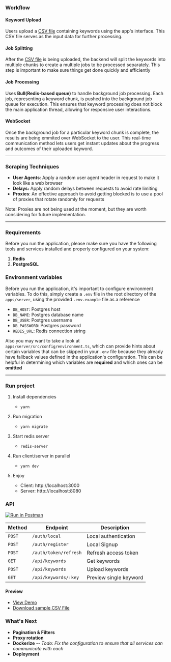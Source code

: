### Workflow

#### Keyword Upload

Users upload a [CSV file](https://gist.github.com/deshario/c5e507d593c4d8a667a531b74239e2a0) containing keywords using the app's interface. This CSV file serves as the input data for further processing.

#### Job Splitting

After the [CSV file](https://gist.github.com/deshario/c5e507d593c4d8a667a531b74239e2a0) is being uploaded, the backend will split the keywords into multiple chunks to create a multiple jobs to be processed separately. This step is important to make sure things get done quickly and efficiently

#### Job Processing

Uses **Bull(Redis-based queue)** to handle background job processing. Each job, representing a keyword chunk, is pushed into the background job queue for execution. This ensures that keyword processing does not block the main application thread, allowing for responsive user interactions.

#### WebSocket

Once the background job for a particular keyword chunk is complete, the results are being emmited over WebSocket to the user. This real-time communication method lets users get instant updates about the progress and outcomes of their uploaded keyword.

---

### Scraping Techniques

- **User Agents**: Apply a random user agent header in request to make it look like a web browser
- **Delays:** Apply random delays between requests to avoid rate limiting
- **Proxies**: An effective approach to avoid getting blocked is to use a pool of proxies that rotate randomly for requests

Note: Proxies are not being used at the moment, but they are worth considering for future implementation.

---

### Requirements

Before you run the application, please make sure you have the following tools and services installed and properly configured on your system:

1. **Redis**
2. **PostgreSQL**

### Environment variables

Before you run the application, it's important to configure environment variables. To do this, simply create a `.env` file in the root directory of the `apps/server`, using the provided `.env.example` file as a reference

- `DB_HOST`: Postgres host
- `DB_NAME`: Postgres database name
- `DB_USER`: Postgres username
- `DB_PASSWORD`: Postgres password
- `REDIS_URL`: Redis connection string

Also you may want to take a look at `apps/server/src/config/environment.ts`, which can provide hints about certain variables that can be skipped in your `.env` file because they already have fallback values defined in the application's configuration. This can be helpful in determining which variables are **required** and which ones can be **omitted**

---

### Run project

1. Install dependencies

   - `yarn`

2. Run migration

   - `yarn migrate`

3. Start redis server

   - `redis-server`

4. Run client/server in parallel

   - `yarn dev`

5. Enjoy
   - Client: http://localhost:3000
   - Server: http://localhost:8080

### API

[![Run in Postman](https://run.pstmn.io/button.svg)](https://app.getpostman.com/run-collection/1566031-06f7635e-224f-4ca6-8e20-0b042f176f55?action=collection%2Ffork&source=rip_markdown&collection-url=entityId%3D1566031-06f7635e-224f-4ca6-8e20-0b042f176f55%26entityType%3Dcollection%26workspaceId%3D4c9a5645-9212-4322-8cc2-1efedeb941ff)

| Method | Endpoint              | Description            |
| ------ | --------------------- | ---------------------- |
| `POST` | `/auth/local`         | Local authentication   |
| `POST` | `/auth/register`      | Local Signup           |
| `POST` | `/auth/token/refresh` | Refresh access token   |
| `GET`  | `/api/keywords`       | Get keywords           |
| `POST` | `/api/keywords`       | Upload keywords        |
| `GET`  | `/api/keywords/:key`  | Preview single keyword |

#### Preview

- [View Demo](https://vimeo.com/868622929?share=copy)
- [Download sample CSV File](https://gist.github.com/deshario/c5e507d593c4d8a667a531b74239e2a0)

### What's Next

- **Pagination & Filters**
- **Proxy rotation**
- **Dockerize**
  -- _Todo: Fix the configuration to ensure that all services can communicate with each_
- **Deployment**

